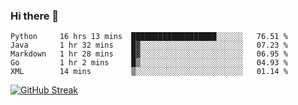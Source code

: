 ### Hi there 👋

<!--START_SECTION:waka-->
```text
Python     16 hrs 13 mins  ███████████████████░░░░░░   76.51 % 
Java       1 hr 32 mins    █▓░░░░░░░░░░░░░░░░░░░░░░░   07.23 % 
Markdown   1 hr 28 mins    █▓░░░░░░░░░░░░░░░░░░░░░░░   06.95 % 
Go         1 hr 2 mins     █▒░░░░░░░░░░░░░░░░░░░░░░░   04.93 % 
XML        14 mins         ▒░░░░░░░░░░░░░░░░░░░░░░░░   01.14 % 
```
<!--END_SECTION:waka-->

[![GitHub Streak](http://github-readme-streak-stats.herokuapp.com?user=abingcbc&date_format=j%20M%5B%20Y%5D)](https://git.io/streak-stats)



<!--
**Abingcbc/Abingcbc** is a ✨ _special_ ✨ repository because its `README.md` (this file) appears on your GitHub profile.

Here are some ideas to get you started:

- 🔭 I’m currently working on ...
- 🌱 I’m currently learning ...
- 👯 I’m looking to collaborate on ...
- 🤔 I’m looking for help with ...
- 💬 Ask me about ...
- 📫 How to reach me: ...
- 😄 Pronouns: ...
- ⚡ Fun fact: ...

![Top Langs](https://github-readme-stats.vercel.app/api/top-langs/?username=abingcbc&count_private=true)
![Abing's github stats](https://github-readme-stats.vercel.app/api?username=abingcbc&count_private=true&show_icons=true&theme=dark)

-->

